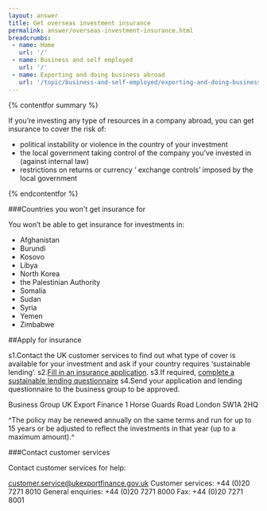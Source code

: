 ```yaml
---
layout: answer
title: Get overseas investment insurance
permalink: answer/overseas-investment-insurance.html
breadcrumbs:
 - name: Home
   url: '/'
 - name: Business and self employed
   url: '/'
 - name: Exporting and doing business abroad
   url: '/topic/business-and-self-employed/exporting-and-doing-business-abroad.html'
---
```

{% contentfor summary %}

If you’re investing any type of resources in a company abroad, you can get insurance to cover the risk of:

* political instability or violence in the country of your investment 
* the local government taking control of the company you’ve invested in (against internal law)
* restrictions on returns or currency ‘ exchange controls’ imposed by the local  government 

{% endcontentfor %}

###Countries you won't get insurance for

You won’t be able to get insurance for investments in:

* Afghanistan
* Burundi
* Kosovo
* Libya
* North Korea
* the Palestinian Authority
* Somalia
* Sudan
* Syria
* Yemen
* Zimbabwe

##Apply for insurance

s1.Contact the UK customer services to find out what type of cover is available for your investment and ask if your country requires ‘sustainable lending’.
s2.[Fill in an insurance application](https://www.gov.uk/government/uploads/system/uploads/attachment_data/file/210645/oii-application-form.pdf).
s3.If required, [complete a sustainable lending questionnaire](https://www.gov.uk/government/uploads/system/uploads/attachment_data/file/207389/sustainable-lending-form.pdf)
s4.Send your application and lending questionnaire to the business group to be approved.

Business Group 
UK Export Finance 
1 Horse Guards Road 
London 
SW1A 2HQ 


^The policy may be renewed annually on the same terms and run for up to 15 years or be adjusted to reflect the investments in that year (up to a maximum amount).^


###Contact customer services

Contact customer services for help:

customer.service@ukexportfinance.gov.uk
Customer services: +44 (0)20 7271 8010
General enquiries: +44 (0)20 7271 8000
Fax: +44 (0)20 7271 8001




